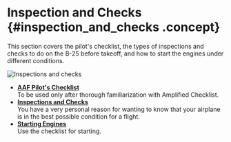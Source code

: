 # Inspection and Checks {#inspection_and_checks .concept}

This section covers the pilot's checklist, the types of inspections and checks to do on the B-25 before takeoff, and how to start the engines under different conditions.

 ![Inspections and checks](../images/inspections_and_checks.png) 

-   **[AAF Pilot's Checklist](../topics/aaf_pilots_checklist.md)**  
To be used only after thorough familiarization with Amplified Checklist.
-   **[Inspections and Checks](../topics/inspections_and_checks.md)**  
You have a very personal reason for wanting to know that your airplane is in the best possible condition for a flight.
-   **[Starting Engines](../topics/starting_engines.md)**  
Use the checklist for starting.

